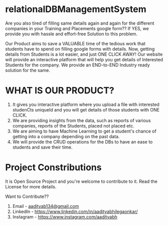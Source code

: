 # relationalDBManagementSystem
Are you also tired of filling same details again and again for the different companies in your Training and Placements google form?? 
If YES, we provide you with hassle and effort-free Solution to this problem.  

Our Product aims to save a VALUABLE time of the tedious work that students have to spend on filling google forms with details. 
Now, getting details from Students is a lot easier, and just ONE CLICK AWAY! 
Our website will provide an interactive platform that will help you get details of Interested Students for the company. We provide an END-to-END Industry ready solution for the same.  

# WHAT IS OUR PRODUCT? 
1. It gives you interactive platform where you upload a file with interested studenCts uniqueId and you will get details of those students with ONE CLICK. 
2. We are providing insights from the data, such as reports of various companies, reports of the Students, placed not placed etc.
3. We are aiming to have Machine Learning to get a student's chance of getting into a company depending on the past data.
4. We will provide the CRUD operations for the DBs to have an ease to students and save their time.  

# Project Constributions
It is Open Source Project and you're welcome to contribute to it. 
Read the License for more details. 

Want to Contribute?? 
1. Email - aadityab134@gmail.com 
2. LinkedIn - https://www.linkedin.com/in/aadityabhilegaonkar/
3. Instagram - https://www.instagram.com/aadityabh 
